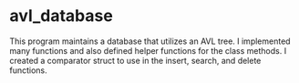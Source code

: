 # avl_database
This program maintains a database that utilizes an AVL tree. I implemented many functions and also defined helper functions for the class methods. I created a comparator struct to use   in the insert, search, and delete functions.
